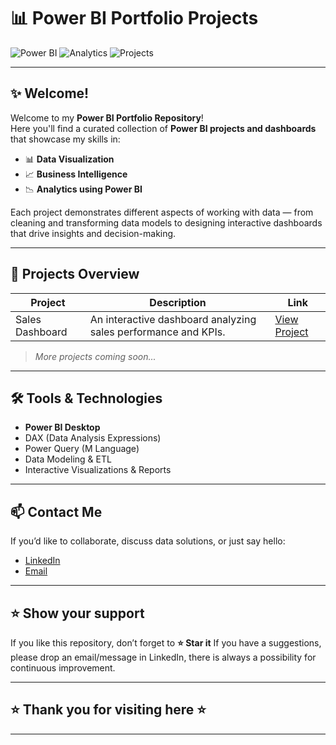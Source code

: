 # 📊 Power BI Portfolio Projects

![Power BI](https://img.shields.io/badge/Power%20BI-Data%20Visualization-yellow?style=for-the-badge&logo=powerbi)
![Analytics](https://img.shields.io/badge/Analytics-Business%20Intelligence-blue?style=for-the-badge&logo=databricks)
![Projects](https://img.shields.io/badge/Projects-Dashboards%20&%20Reports-green?style=for-the-badge)

---

## ✨ Welcome!

Welcome to my **Power BI Portfolio Repository**!  
Here you'll find a curated collection of **Power BI projects and dashboards** that showcase my skills in:

- 📊 **Data Visualization**
- 📈 **Business Intelligence**
- 📉 **Analytics using Power BI**

Each project demonstrates different aspects of working with data — from cleaning and transforming data models to designing interactive dashboards that drive insights and decision-making.

---

## 🚀 Projects Overview

| Project | Description | Link |
|---------|-------------|------|
| Sales Dashboard | An interactive dashboard analyzing sales performance and KPIs. | [View Project](https://github.com/Usha127/DA-Projects---Power-BI/tree/master/Sales%20Data%20Analysis) |


> *More projects coming soon...*

---

## 🛠️ Tools & Technologies
- **Power BI Desktop**
- DAX (Data Analysis Expressions)
- Power Query (M Language)
- Data Modeling & ETL
- Interactive Visualizations & Reports


---

## 📫 Contact Me
If you’d like to collaborate, discuss data solutions, or just say hello:
- [LinkedIn](www.linkedin.com/in/usha-topagi-b047391a)
- [Email](mailto:usha.usa27@gmail.com)

---

## ⭐️ Show your support
If you like this repository, don’t forget to **⭐️ Star it** 
If you have a suggestions, please drop an email/message in LinkedIn, there is always a possibility for continuous improvement.

---


## ⭐️ Thank you for visiting here ⭐️

---
